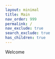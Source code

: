 ```yaml
---
layout: minimal
title: Main
nav_order: 999
permalink: /
nav_exclude: true
search_exclude: true
has_children: true
---
```


Welcome

